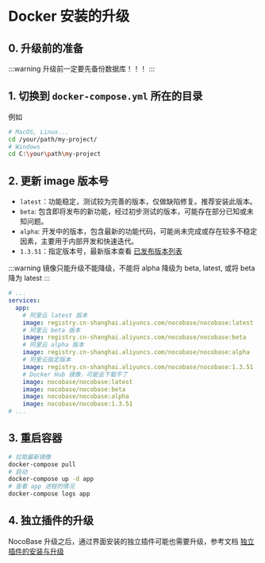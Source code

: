 # Docker 安装的升级

## 0. 升级前的准备

:::warning
升级前一定要先备份数据库！！！
:::

## 1. 切换到 `docker-compose.yml` 所在的目录

例如

```bash
# MacOS, Linux...
cd /your/path/my-project/
# Windows
cd C:\your\path\my-project
```

## 2. 更新 image 版本号

- `latest`：功能稳定，测试较为完善的版本，仅做缺陷修复。推荐安装此版本。
- `beta`: 包含即将发布的新功能，经过初步测试的版本，可能存在部分已知或未知问题。
- `alpha`: 开发中的版本，包含最新的功能代码，可能尚未完成或存在较多不稳定因素，主要用于内部开发和快速迭代。
- `1.3.51`：指定版本号，最新版本查看 [已发布版本列表](https://hub.docker.com/r/nocobase/nocobase/tags)

:::warning
镜像只能升级不能降级，不能将 alpha 降级为 beta, latest, 或将 beta 降为 latest
:::

```yml
# ...
services:
  app:
    # 阿里云 latest 版本
    image: registry.cn-shanghai.aliyuncs.com/nocobase/nocobase:latest
    # 阿里云 beta 版本
    image: registry.cn-shanghai.aliyuncs.com/nocobase/nocobase:beta
    # 阿里云 alpha 版本
    image: registry.cn-shanghai.aliyuncs.com/nocobase/nocobase:alpha
    # 阿里云指定版本
    image: registry.cn-shanghai.aliyuncs.com/nocobase/nocobase:1.3.51
    # Docker Hub 镜像，可能会下载不了
    image: nocobase/nocobase:latest
    image: nocobase/nocobase:beta
    image: nocobase/nocobase:alpha
    image: nocobase/nocobase:1.3.51
# ...
```

## 3. 重启容器

```bash
# 拉取最新镜像
docker-compose pull
# 启动
docker-compose up -d app
# 查看 app 进程的情况
docker-compose logs app
```

## 4. 独立插件的升级

NocoBase 升级之后，通过界面安装的独立插件可能也需要升级，参考文档 [独立插件的安装与升级](/welcome/getting-started/plugin)
